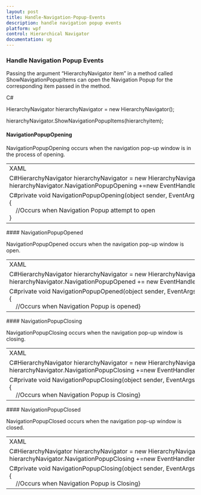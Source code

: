 ```yaml
---
layout: post
title: Handle-Navigation-Popup-Events
description: handle navigation popup events 
platform: wpf
control: Hierarchical Navigator
documentation: ug
---
```


### Handle Navigation Popup Events 

Passing the argument “HierarchyNavigator item” in a method called ShowNavigationPopupItems can open the Navigation Popup for the corresponding item passed in the method.

C#



HierarchyNavigator hierarchyNavigator = new HierarchyNavigator();

hierarchyNavigator.ShowNavigationPopupItems(hierarchyitem);

#### NavigationPopupOpening

NavigationPopupOpening occurs when the navigation pop-up window is in the process of opening.

<table>
<tr>
<td>
XAML<syncfusion:HierarchyNavigator NavigationPopupOpening="NavigationPopupOpening"/></td></tr>
<tr>
<td>
C#HierarchyNavigator hierarchyNavigator = new HierarchyNavigator();<br>hierarchyNavigator.NavigationPopupOpening +=new EventHandler(NavigationPopupOpening);</td></tr>
<tr>
<td>
C#private void NavigationPopupOpening(object sender, EventArgs e)<br>{<br>    //Occurs when Navigation Popup attempt to open<br>}</td></tr>
</table>
#### NavigationPopupOpened

NavigationPopupOpened occurs when the navigation pop-up window is open.

<table>
<tr>
<td>
XAML<syncfusion:HierarchyNavigator NavigationPopupOpened="NavigationPopupOpened"/></td></tr>
<tr>
<td>
C#HierarchyNavigator hierarchyNavigator = new HierarchyNavigator();<br>hierarchyNavigator.NavigationPopupOpened += new EventHandler(NavigationPopupOpened);</td></tr>
<tr>
<td>
C#private void NavigationPopupOpened(object sender, EventArgs e)<br>{<br>    //Occurs when Navigation Popup is opened}</td></tr>
</table>
#### NavigationPopupClosing

NavigationPopupClosing occurs when the navigation pop-up window is closing.

<table>
<tr>
<td>
XAML<syncfusion:HierarchyNavigator NavigationPopupClosing="NavigationPopupClosing"/></td></tr>
<tr>
<td>
C#HierarchyNavigator hierarchyNavigator = new HierarchyNavigator();<br>hierarchyNavigator.NavigationPopupClosing +=new EventHandler(NavigationPopupClosing);</td></tr>
<tr>
<td>
C#private void NavigationPopupClosing(object sender, EventArgs e)<br>{<br>    //Occurs when Navigation Popup is Closing}</td></tr>
</table>
#### NavigationPopupClosed 

NavigationPopupClosed occurs when the navigation pop-up window is closed.

<table>
<tr>
<td>
XAML<syncfusion:HierarchyNavigator NavigationPopupClosing="NavigationPopupClosing"/></td></tr>
<tr>
<td>
C#HierarchyNavigator hierarchyNavigator = new HierarchyNavigator();<br>hierarchyNavigator.NavigationPopupClosing +=new EventHandler(NavigationPopupClosing);</td></tr>
<tr>
<td>
C#private void NavigationPopupClosing(object sender, EventArgs e)<br>{<br>    //Occurs when Navigation Popup is Closing}</td></tr>
</table>



